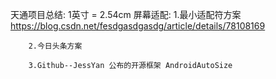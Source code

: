 天通项目总结:
1英寸 = 2.54cm
屏幕适配:
        1.最小适配符方案
        https://blog.csdn.net/fesdgasdgasdg/article/details/78108169

        2.今日头条方案

        3.Github--JessYan 公布的开源框架 AndroidAutoSize